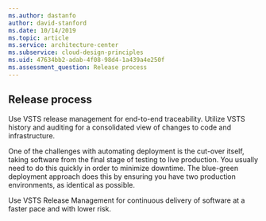 ```yaml
---
ms.author: dastanfo
author: david-stanford
ms.date: 10/14/2019
ms.topic: article
ms.service: architecture-center
ms.subservice: cloud-design-principles
ms.uid: 47634bb2-adab-4f08-98d4-1a439a4e250f
ms.assessment_question: Release process
---
```

## Release process

Use VSTS release management for end-to-end traceability. Utilize VSTS history and auditing for a consolidated view of changes to code and infrastructure.

One of the challenges with automating deployment is the cut-over itself, taking software from the final stage of testing to live production. You usually need to do this quickly in order to minimize downtime. The blue-green deployment approach does this by ensuring you have two production environments, as identical as possible.

Use VSTS Release Management for continuous delivery of software at a faster pace and with lower risk.
